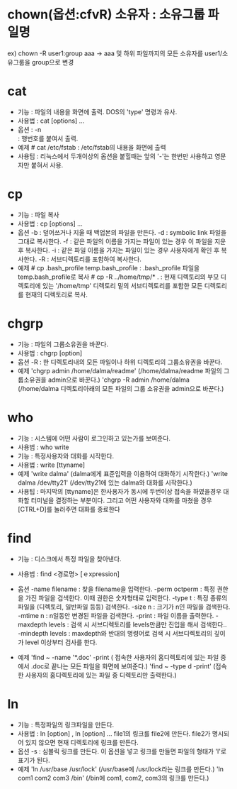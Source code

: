 # chown(옵션:cfvR) 소유자 : 소유그룹 파일명
ex) chown -R user1:group aaa -> aaa 및 하위 파일까지의 모든 소유자를 user1/소유그룹을 group으로 변경

# cat
- 기능    : 파일의 내용을 화면에 출력. DOS의 'type' 명령과 유사. 
- 사용법  : cat [options] … 
- 옵션    : -n      
        : 행번호를 붙여서 출력. 
- 예제    # cat /etc/fstab 
        : /etc/fstab의 내용을 화면에 출력 
- 사용팁  : 리눅스에서 두개이상의 옵션을 붙힐때는 앞의 '-'는 한번만 사용하고 
          영문자만 붙혀서 사용. 

# cp
- 기능    : 파일 복사 
- 사용법  : cp [options] … 
- 옵션 
        -b  : 덮어쓰거나 지울 때 백업본의 파일을 만든다. 
        -d  : symbolic link 파일을 그대로 복사한다. 
        -f  : 같은 파일의 이름을 가지는 파일이 있는 경우 이 파일을 지운 후 복사한다. 
        -i  : 같은 파일 이름을 가지는 파일이 있는 경우 사용자에게 확인 후 복사한다. 
        -R  : 서브디렉토리를 포함하여 복사한다. 
- 예제 
        # cp .bash_profile temp.bash_profile 
        : .bash_profile 파일을 temp.bash_profile로 복사 
        # cp -R ../home/tmp/* . 
        : 현재 디렉토리의 부모 디렉토리에 있는 '/home/tmp' 디렉토리 밑의 서브디렉토리를 
          포함한 모든 디렉토리를 현재의 디렉토리로 복사. 
          
# chgrp

- 기능    : 파일의 그룹소유권을 바꾼다. 
- 사용법  : chgrp [option] 
- 옵션 
        -R : 한 디렉토리내의 모든 파일이나 하위 디렉토리의 그룹소유권을 바꾼다. 
- 예제 
        'chgrp admin /home/dalma/readme' 
        (/home/dalma/readme 파일의 그룹소유권을 admin으로 바꾼다.) 
        'chgrp -R admin /home/dalma 
        (/home/dalma 디렉토리아래의 모든 파일의 그룹 소유권을 admin으로 바꾼다.) 
        
# who
- 기능    : 시스템에 어떤 사람이 로그인하고 있는가를 보여준다. 
- 사용법  : who 
          write 
- 기능    : 특정사용자와 대화를 시작한다. 
- 사용법  : write [ttyname] 
- 예제 
        'write dalma' 
        (dalma에게 표준입력을 이용하여 대화하기 시작한다.) 
        'write dalma /dev/tty21' 
        (/dev/tty21에 있는 dalma와 대화를 시작한다.) 
- 사용팁  : 마지막의 [ttyname]은 한사용자가 동시에 두번이상 접속을 하였을경우 
          대화할 터미널을 결정하는 부분이다. 
          그리고 어떤 사용자와 대화를 마쳤을 경우 [CTRL+D]를 눌러주면 대화를 종료한다

# find 
- 기능    : 디스크에서 특정 파일을 찾아낸다. 
- 사용법  : find <경로명> [ｅxpression] 
- 옵션 
        -name filename    : 찾을 filename을 입력한다. 
        -perm octperm     : 특정 권한을 가진 파일을 검색한다. 
                            이때 권한은 숫자형태로 입력한다. 
        -type t           : 특정 종류의 파일을 (디렉토리, 일반파일 등등) 검색한다. 
        -size n           : 크기가 n인 파일을 검색한다. 
        -mtime n          : n일동안 변경된 파일을 검색한다. 
        -print            : 파일 이름을 출력한다. 
        -maxdepth levels  : 검색 시 서브디렉토리를 levels만큼만 진입을 해서 검색한다.. 
        -mindepth levels  : maxdepth와 반대의 명령어로 검색 시 서브디렉토리의 
                            깊이가 level 이상부터 검사를 한다. 
                            
- 예제 
        'find ~ -name '*.doc' -print 
        ( 접속한 사용자의 홈디렉토리에 있는 파일 중에서 .doc로 끝나는 모든 파일을 
          화면에 보여준다.) 
        'find ~ -type d -print' 
        (접속한 사용자의 홈디렉토리에 있는 파일 중 디렉토리만 출력한다.) 
 
# ln 
- 기능    : 특정파일의 링크파일을 만든다. 
- 사용법  : ln [option] , ln [option] … 
          file1의 링크를 file2에 만든다. file2가 명시되어 있지 않으면 
          현재 디렉토리에 링크를 만든다. 
- 옵션 
        -s  : 심볼릭 링크를 만든다. 이 옵션을 넣고 링크를 만들면 
              파일의 형태가 'l'로 표기가 된다. 
- 예제 
        'ln /usr/base /usr/lock' 
        (/usr/base에 /usr/lock라는 링크를 만든다.) 
        'ln com1 com2 com3 /bin' 
        (/bin에 com1, com2, com3의 링크를 만든다.) 
 
  

